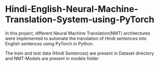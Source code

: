 # Hindi-English-Neural-Machine-Translation-System-using-PyTorch

In this project, different Neural Machine Translation(NMT) architectures were implemented to automate the translation of Hindi sentences into English sentences using PyTorch in Python.

The train and test data (Hindi Sentences) are present in Dataset directory and NMT-Models are present in models folder 

